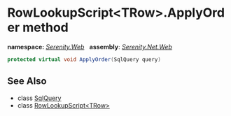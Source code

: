 # RowLookupScript&lt;TRow&gt;.ApplyOrder method
**namespace:** *[Serenity.Web](../../README.md#serenity.web-namespace)*   **assembly**: *[Serenity.Net.Web](../../README.md)*

```csharp
protected virtual void ApplyOrder(SqlQuery query)
```

## See Also

* class [SqlQuery](../Serenity.Net.Data/../../Serenity.Data/SqlQuery.md)
* class [RowLookupScript&lt;TRow&gt;](../RowLookupScript-1.md)